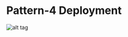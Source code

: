 # Pattern-4 Deployment 

![alt tag](https://github.com/wso2/kubernetes-apim/blob/2.1.0/pattern-4/pattern-4.png)
